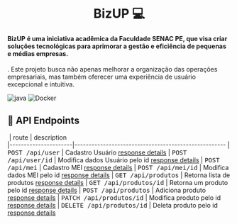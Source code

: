 [PYTHON]:https://img.shields.io/badge/python-%23ED8B00.svg?style=for-the-badge&logo=openjdk&logoColor=white


<h1 align="center" style="font-weight: bold;">BizUP 💻</h1>
<h4>BizUP é uma iniciativa acadêmica da Faculdade SENAC PE, que visa criar soluções tecnológicas para aprimorar a gestão e eficiência de pequenas e médias empresas.</h4>
<p>. Este projeto busca não apenas melhorar a organização das operações empresariais, mas também oferecer uma experiência de usuário excepcional e intuitiva.</p>

![java][PYTHON]
![Docker](https://img.shields.io/badge/docker-%230db7ed.svg?style=for-the-badge&logo=docker&logoColor=white)


<h2 id="routes">📍 API Endpoints</h2>


​
| route               | description                                          
|----------------------|-----------------------------------------------------
| <kbd>POST /api/user</kbd>     | Cadastro Usuário [response details](#get-auth-detail)
| <kbd>POST /api/user/id</kbd>     | Modifica dados Usuário pelo id [response details](#get-auth-detail)
| <kbd>POST /api/mei</kbd>     | Cadastro MEI [response details](#get-auth-detail)
| <kbd>POST /api/mei/id</kbd>     | Modifica dados MEI pelo id [response details](#get-auth-detail)
| <kbd>GET /api/produtos</kbd>     | Retorna lista de produtos [response details](#get-auth-detail)
| <kbd>GET /api/produtos/id</kbd>     | Retorna um produto pelo id [response details](#get-auth-detail)
| <kbd>POST /api/produtos</kbd>     | Adiciona produto [response details](#get-auth-detail)
| <kbd>PATCH /api/produtos/id</kbd>     | Modifica produto pelo id [response details](#get-auth-detail)
| <kbd>DELETE /api/produtos/id</kbd>     | Deleta produto pelo id [response details](#get-auth-detail)
